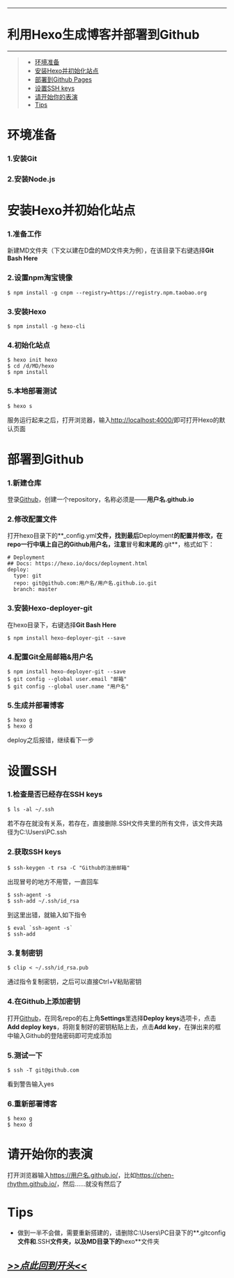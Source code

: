 ----------
# 利用Hexo生成博客并部署到Github
----------
>* [环境准备](#环境准备)
>* [安装Hexo并初始化站点](#安装hexo并初始化站点)
>* [部署到Github Pages](#部署到github)
>* [设置SSH keys](#设置ssh)
>* [请开始你的表演](#请开始你的表演)
>* [Tips](#tips)

# 环境准备
### 1.安装Git
### 2.安装Node.js

# 安装Hexo并初始化站点
### 1.准备工作
  新建MD文件夹（下文以建在D盘的MD文件夹为例），在该目录下右键选择**Git Bash Here**
### 2.设置npm淘宝镜像
```
$ npm install -g cnpm --registry=https://registry.npm.taobao.org
```
### 3.安装Hexo
```
$ npm install -g hexo-cli
```
### 4.初始化站点
```
$ hexo init hexo
$ cd /d/MD/hexo
$ npm install
```
### 5.本地部署测试
```
$ hexo s
```
服务运行起来之后，打开浏览器，输入<http://localhost:4000/>即可打开Hexo的默认页面

# 部署到Github
### 1.新建仓库
登录[Github](https://github.com "Github")，创建一个repository，名称必须是——**用户名.github.io**
### 2.修改配置文件
打开hexo目录下的**_config.yml**文件，找到最后**Deployment**的配置并修改，在repo一行中填上自己的Github用户名，注意**冒号**和末尾的**.git**，格式如下：
```
# Deployment
## Docs: https://hexo.io/docs/deployment.html
deploy:
  type: git
  repo: git@github.com:用户名/用户名.github.io.git
  branch: master
```
### 3.安装Hexo-deployer-git
在hexo目录下，右键选择**Git Bash Here**
```
$ npm install hexo-deployer-git --save
```
### 4.配置Git全局邮箱&用户名
```
$ npm install hexo-deployer-git --save
$ git config --global user.email "邮箱"
$ git config --global user.name "用户名"
```
### 5.生成并部署博客
```
$ hexo g
$ hexo d
```
deploy之后报错，继续看下一步

# 设置SSH
### 1.检查是否已经存在SSH keys
```
$ ls -al ~/.ssh
```
若不存在就没有关系，若存在，直接删除.SSH文件夹里的所有文件，该文件夹路径为C:\Users\PC\.ssh
### 2.获取SSH keys
```
$ ssh-keygen -t rsa -C "Github的注册邮箱"
```
出现冒号的地方不用管，一直回车
```
$ ssh-agent -s
$ ssh-add ~/.ssh/id_rsa
```
到这里出错，就输入如下指令
```
$ eval `ssh-agent -s`
$ ssh-add
```
### 3.复制密钥
```
$ clip < ~/.ssh/id_rsa.pub
```
通过指令复制密钥，之后可以直接Ctrl+V粘贴密钥
### 4.在Github上添加密钥
打开[Github](https://github.com "Github")，在同名repo的右上角**Settings**里选择**Deploy keys**选项卡，点击**Add deploy keys**，将刚复制好的密钥粘贴上去，点击**Add key**，在弹出来的框中输入Github的登陆密码即可完成添加
### 5.测试一下
```
$ ssh -T git@github.com
```
看到警告输入yes
### 6.重新部署博客
```
$ hexo g
$ hexo d
```

# 请开始你的表演
打开浏览器输入<https://用户名.github.io/>，比如<https://chen-rhythm.github.io/>，然后……就没有然后了

# Tips
- 做到一半不会做，需要重新搭建的，请删除C:\Users\PC目录下的**.gitconfig**文件和**.SSH**文件夹，以及MD目录下的**hexo**文件夹

## [***>>点此回到开头<<***](#利用hexo生成博客并部署到github)
